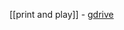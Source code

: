 [[print and play]] -  [gdrive](https://drive.google.com/drive/u/0/folders/1_jbxtyH0V0xACK_crdIbf-QMFv0aw7pr)